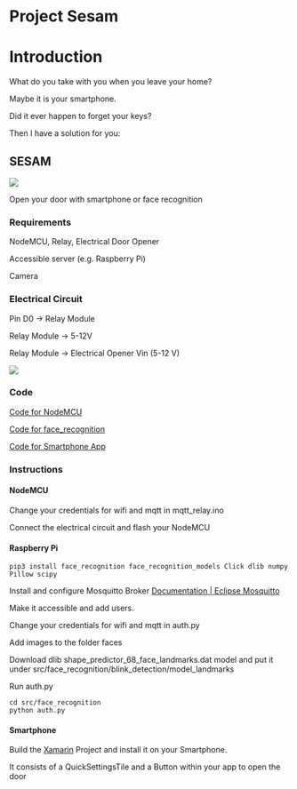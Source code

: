 # Project Sesam

# Introduction

What do you take with you when you leave your home?



Maybe it is your smartphone.

Did it ever happen to forget your keys?



Then I have a solution for you:



## SESAM

**![](https://lh7-us.googleusercontent.com/E0-pl3nL3ExOdZMx_6eUwDSNWeXVjAr6NyuGaziviQgEORJ94R4GOSuau362Q4mj20f0jqfF1VBBzLraezxc-N_-5-97KIrGAReMbwJmBoBMYeGQLM2C4lQ92mxeK5RLCsC6u716JBGNAEaCJs5Ltio22wuNKXWt=s2048)**

Open your door with smartphone or face recognition



### Requirements

NodeMCU, Relay, Electrical Door Opener

Accessible server (e.g. Raspberry Pi)

Camera



### Electrical Circuit

Pin D0 -> Relay Module

Relay Module -> 5-12V 

Relay Module -> Electrical Opener Vin (5-12 V)

![](C:\Users\bscharnagl\Downloads\img.jpg)

### Code

[Code for NodeMCU](https://github.com/BastianSch/Sesam/src/mqtt_relay)

[Code for face_recognition](https://github.com/BastianSch/Sesam/src/face_recognition)

[Code for Smartphone App](https://github.com/BastianSch/Sesam/src/smartphone_app)

### Instructions

#### NodeMCU

Change your credentials for wifi and mqtt in mqtt_relay.ino

Connect the electrical circuit and flash your NodeMCU

#### Raspberry Pi

```shell
pip3 install face_recognition face_recognition_models Click dlib numpy Pillow scipy
```

Install and configure Mosquitto Broker [Documentation | Eclipse Mosquitto](https://mosquitto.org/documentation/)

Make it accessible and add users.

Change your credentials for wifi and mqtt in auth.py

Add images to the folder faces

Download dlib shape_predictor_68_face_landmarks.dat model and put it under src/face_recognition/blink_detection/model_landmarks

Run auth.py

```shell
cd src/face_recognition
python auth.py
```

#### Smartphone

Build the [Xamarin](https://visualstudio.microsoft.com/de/xamarin/) Project and install it on your Smartphone.

It consists of a QuickSettingsTile and a Button within your app to open the door